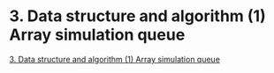# 3. Data structure and algorithm (1) Array simulation queue
[3. Data structure and algorithm (1) Array simulation queue](https://aiwithcloud.com/2022/09/19/3-_data_structure_and_algorithm_1_array_simulation_queue/)